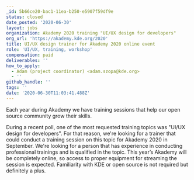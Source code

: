 ```yaml
---
_id: 5b66ce20-bac1-11ea-b250-e5907f59df9e
status: closed
date_posted: '2020-06-30'
layout: jobs
organization: Akademy 2020 training "UI/UX design for developers"
org_url: 'https://akademy.kde.org/2020'
title: UI/UX design trainer for Akademy 2020 online event
role: 'UI/UX, training, workshop'
compensation: paid
deliverables: ''
how_to_apply:
  - Adam (project coordinator) <adam.szopa@kde.org>
  - ''
github_handle: ''
tags: ''
date: '2020-06-30T11:03:41.488Z'
---
```

Each year during Akademy we have training sessions that help our open source community grow their skills.

During a recent poll, one of the most requested training topics was "UI/UX design for developers". For that reason, we're looking for a trainer that could conduct a training session on this topic for Akademy 2020 in September.
We're looking for a person that has experience in conducting professional trainings and is qualified in the topic. This year’s Akademy will be completely online, so access to proper equipment for streaming the session is expected.
Familiarity with KDE or open source  is not required but definitely a plus.
